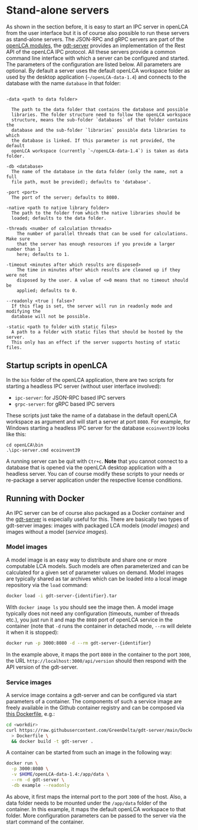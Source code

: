 # Stand-alone servers

As shown in the section before, it is easy to start an IPC server in openLCA
from the user interface but it is of course also possible to run these servers
as stand-alone servers. The JSON-RPC and gRPC servers are part of the [openLCA
modules](https://github.com/GreenDelta/olca-modules), the
[gdt-server](https://github.com/GreenDelta/gdt-server) provides an
implementation of the Rest API of the openLCA IPC protocol. All these servers
provide a common command line interface with which a server can be configured
and started. The parameters of the configuration are listed below. All
parameters are optional. By default a server uses the default openLCA workspace
folder as used by the desktop application (`~/openLCA-data-1.4`) and connects to
the database with the name `database` in that folder:

```

-data <path to data folder>

  The path to the data folder that contains the database and possible
  libraries. The folder structure need to follow the openLCA workspace
  structure, means the sub-folder `databases` of that folder contains the
  database and the sub-folder `libraries` possible data libraries to which
  the database is linked. If this parameter is not provided, the default
  openLCA workspace (currently `~/openLCA-data-1.4`) is taken as data folder.

-db <database>
  The name of the database in the data folder (only the name, not a full
  file path, must be provided); defaults to 'database'.

-port <port>
  The port of the server; defaults to 8080.

-native <path to native library folder>
  The path to the folder from which the native libraries should be
  loaded; defaults to the data folder.

-threads <number of calculation threads>
 	The number of parallel threads that can be used for calculations. Make sure
 	that the server has enough resources if you provide a larger number than 1
 	here; defaults to 1.

-timeout <minutes after which results are disposed>
 	The time in minutes after which results are cleaned up if they were not
 	disposed by the user. A value of <=0 means that no timeout should be
 	applied; defaults to 0.

--readonly <true | false>?
  If this flag is set, the server will run in readonly mode and modifying the
  database will not be possible.

-static <path to folder with static files>
  A path to a folder with static files that should be hosted by the server.
  This only has an effect if the server supports hosting of static files.

```

## Startup scripts in openLCA

In the `bin` folder of the openLCA application, there are two scripts for
starting a headless IPC server (without user interface involved):

* `ipc-server`: for JSON-RPC based IPC servers
* `grpc-server`: for gRPC based IPC servers

These scripts just take the name of a database in the default openLCA workspace
as argument and will start a server at port `8080`. For example, for Windows
starting a headless IPC server for the database `ecoinvent39` looks like this:

```batch
cd openLCA\bin
.\ipc-server.cmd ecoinvent39
```

A running server can be quit with `Ctr+c`. **Note** that you cannot connect to a
database that is opened via the openLCA desktop application with a headless
server. You can of course modify these scripts to your needs or re-package a
server application under the respective license conditions.

## Running with Docker

An IPC server can be of course also packaged as a Docker container and the
[gdt-server](https://github.com/GreenDelta/gdt-server) is especially useful for
this. There are basically two types of gdt-server images: images with packaged
LCA models (_model images_) and images without a model (_service images_).

### Model images
A model image is an easy way to distribute and share one or more computable LCA
models. Such models are often parameterized and can be calculated for a given
set of parameter values on demand. Model images are typically shared as tar
archives which can be loaded into a local image repository via the `load`
command:

```bash
docker load -i gdt-server-{identifier}.tar
```

With `docker image ls` you should see the image then. A model image typically
does not need any configuration (timeouts, number of threads etc.), you just
run it and map the `8080` port of openLCA service in the container (note that
`-d` runs the container in detached mode, `--rm` will delete it when it is
stopped):

```bash
docker run -p 3000:8080 -d --rm gdt-server-{identifier}
```

In the example above, it maps the port `8080` in the container to the port
`3000`, the URL `http://localhost:3000/api/version` should then respond with the
API version of the gdt-server.

### Service images

A service image contains a gdt-server and can be configured via start parameters
of a container. The components of such a service image are freely available in
the Github container registry and can be composed via [this
Dockerfile](https://github.com/GreenDelta/gdt-server/blob/main/Dockerfile),
e.g.:

```bash
cd <workdir>
curl https://raw.githubusercontent.com/GreenDelta/gdt-server/main/Dockerfile \
  > Dockerfile \
  && docker build -t gdt-server .
```

A container can be started from such an image in the following way:

```bash
docker run \
  -p 3000:8080 \
  -v $HOME/openLCA-data-1.4:/app/data \
  --rm -d gdt-server \
  -db example --readonly
```

As above, it first maps the internal port to the port `3000` of the host. Also,
a data folder needs to be mounted under the `/app/data` folder of the container.
In this example, it maps the default openLCA workspace to that folder. More
configuration parameters can be passed to the server via the start command of
the container.
